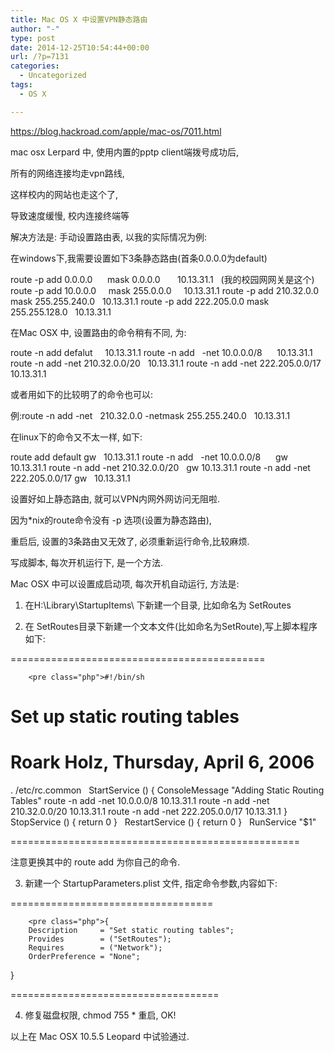 ```yaml
---
title: Mac OS X 中设置VPN静态路由
author: "-"
type: post
date: 2014-12-25T10:54:44+00:00
url: /?p=7131
categories:
  - Uncategorized
tags:
  - OS X

---
```

https://blog.hackroad.com/apple/mac-os/7011.html


mac osx Lerpard 中, 使用内置的pptp client端拨号成功后,
  
所有的网络连接均走vpn路线,
  
这样校内的网站也走这个了,
  
导致速度缓慢, 校内连接终端等<span id="more-7011">

解决方法是: 手动设置路由表, 以我的实际情况为例:
  
在windows下,我需要设置如下3条静态路由(首条0.0.0.0为default)

route -p add 0.0.0.0      mask 0.0.0.0       10.13.31.1   (我的校园网网关是这个)
route -p add 10.0.0.0     mask 255.0.0.0     10.13.31.1
route -p add 210.32.0.0   mask 255.255.240.0   10.13.31.1
route -p add 222.205.0.0 mask 255.255.128.0   10.13.31.1

在Mac OSX 中, 设置路由的命令稍有不同, 为:

route -n add defalut     10.13.31.1
route -n add   -net 10.0.0.0/8      10.13.31.1
route -n add -net 210.32.0.0/20   10.13.31.1
route -n add -net 222.205.0.0/17 10.13.31.1

或者用如下的比较明了的命令也可以:
  
例:route -n add -net   210.32.0.0 -netmask 255.255.240.0   10.13.31.1

在linux下的命令又不太一样, 如下:

route add default gw   10.13.31.1
route -n add   -net 10.0.0.0/8      gw 10.13.31.1
route -n add -net 210.32.0.0/20   gw 10.13.31.1
route -n add -net 222.205.0.0/17 gw   10.13.31.1

设置好如上静态路由, 就可以VPN内网外网访问无阻啦.
  
因为*nix的route命令没有 -p 选项(设置为静态路由),
  
重启后, 设置的3条路由又无效了, 必须重新运行命令,比较麻烦.
  
写成脚本, 每次开机运行下, 是一个方法.

Mac OSX 中可以设置成启动项, 每次开机自动运行, 方法是:
  
1. 在H:\Library\StartupItems\ 下新建一个目录, 比如命名为 SetRoutes
  
2. 在 SetRoutes目录下新建一个文本文件(比如命名为SetRoute),写上脚本程序如下:
  
============================================


  
    
      
        <pre class="php">#!/bin/sh

# Set up static routing tables 
# Roark Holz, Thursday, April 6, 2006

. /etc/rc.common
 
StartService ()
{
        ConsoleMessage "Adding Static Routing Tables"
        route -n add -net 10.0.0.0/8      10.13.31.1
        route -n add -net 210.32.0.0/20   10.13.31.1
        route -n add -net 222.205.0.0/17 10.13.31.1
}
 
StopService ()
{
        return 0
}
 
RestartService ()
{
        return 0
}
 
RunService "$1"
      
    
  

==================================================

注意更换其中的 route add 为你自己的命令.

3. 新建一个 StartupParameters.plist 文件, 指定命令参数,内容如下:
  
===================================


  
    
      
        <pre class="php">{
        Description     = "Set static routing tables";
        Provides        = ("SetRoutes");
        Requires        = ("Network");
        OrderPreference = "None";
}
      
    
  

====================================

4. 修复磁盘权限, chmod 755 * 重启, OK!

以上在 Mac OSX 10.5.5 Leopard 中试验通过.